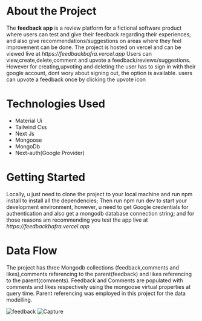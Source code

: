 <h1> About the Project</h1>
 The <strong> feedback app</strong> is a review platform for a fictional software product where users can test and give their feedback regarding their experiences; and also give recommendations/suggestions on areas where they feel improvement can be done. The project is hosted on vercel and can be viewed live at <em> https://feedbackbafra.vercel.app</em>
Users can view,create,delete,comment  and upvote a  feedback/reviews/suggestions. However for creating,upvoting and deleting the user has to sign in with their google account, dont wory about signing out, the option is available. users can upvote a feedback once by clicking the upvote icon 


<h1>Technologies Used </h1>
<ul>
  <li>
    Material Ui
  </li>
  <li>
    Tailwind Css
  </li>
  <li>
    Next Js
    </li><li>
  Mongoose</li><li>
    MongoDb</li><li>
  Next-auth(Google Provider)</li>
  </li>
</ul>


<h1>Getting Started</h1>
Locally, u just need to clone the project to your local machine and run npm install to install all the dependencies; Then run npm run dev to start your development environment,
however, u need to get Google credentials for authentication and also get a mongodb database connection string; and for those reasons am recommending you test the app live at <em> https://feedbackbafra.vercel.app </em>


<h1>Data Flow</h1>

The project has three Mongodb collections (feedback,comments and likes),comments referencing to the parent(feedback) and likes referencing to the parent(comments). Feedback and Comments are populated with comments and likes respectively using the mongoose virtual properties at query time. Parent referencing was employed in this project for the data modelling.


<!-- <div align="center">
    <img src="![feedback](https://user-images.githubusercontent.com/63359032/152752525-21abd567-f80a-451c-ae79-ba08c8e62fc0.jpg)" width="400px"</img> 
</div> -->
![feedback](https://user-images.githubusercontent.com/63359032/152753309-a5997033-a323-4493-ac55-8353271a39d5.JPG)
![Capture](https://user-images.githubusercontent.com/63359032/152754026-9211e56c-6506-465c-895f-a4a9a1aeec4b.JPG)



